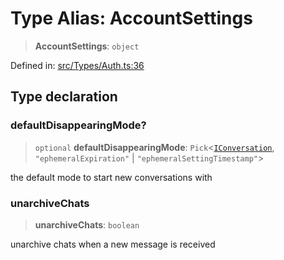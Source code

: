 # Type Alias: AccountSettings

> **AccountSettings**: `object`

Defined in: [src/Types/Auth.ts:36](https://github.com/Fokusdotid/bail/blob/99acc683da8779d62a0509bb4108fdb35cb2b061/src/Types/Auth.ts#L36)

## Type declaration

### defaultDisappearingMode?

> `optional` **defaultDisappearingMode**: `Pick`\<[`IConversation`](../namespaces/proto/interfaces/IConversation.md), `"ephemeralExpiration"` \| `"ephemeralSettingTimestamp"`\>

the default mode to start new conversations with

### unarchiveChats

> **unarchiveChats**: `boolean`

unarchive chats when a new message is received
